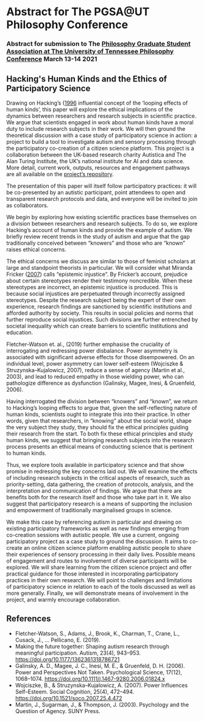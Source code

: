 # Abstract for The PGSA@UT Philosophy Conference

### Abstract for submission to The [Philosophy Graduate Student Association at The University of Tennessee Philosophy Conference](http://utkphilgradconference.weebly.com/) March 13-14 2021

## Hacking's Human Kinds and the Ethics of Participatory Science 

Drawing on Hacking’s ([1996](doi.org/\10.1093\acprof:oso\9780198524021.001.0001) influential concept of the ‘looping effects of human kinds’, this paper will explore the ethical implications of the dynamics between researchers and research subjects in scientific practice. 
We argue that scientists engaged in work about human kinds have a moral duty to include research subjects in their work. 
We will then ground the theoretical discussion with a case study of participatory science in action: a project to build a tool to investigate autism and sensory processing through the participatory co-creation of a citizen science platform. 
This project is a collaboration between the UK-based research charity Autistica and The Alan Turing Institute, the UK’s national institute for AI and data science. 
More detail, current work, outputs, resources and engagement pathways are all available on the [project’s repository](https://github.com/alan-turing-institute/AutisticaCitizenScience).

The presentation of this paper will itself follow participatory practices: it will be co-presented by an autistic participant, point attendees to open and transparent research protocols and data, and everyone will be invited to join as collaborators.

We begin by exploring how existing scientific practices base themselves on a division between researchers and research subjects. 
To do so, we explore Hacking’s account of human kinds and provide the example of autism. 
We briefly review recent trends in the study of autism and argue that the gap traditionally conceived between “knowers” and those who are “known” raises ethical concerns.

The ethical concerns we discuss are similar to those of feminist scholars at large and standpoint theorists in particular. 
We will consider what Miranda Fricker ([2007](doi.org/10.1093/acprof:oso/9780198237907.001.0001)) calls “epistemic injustice”. 
By Fricker’s account, prejudice about certain stereotypes render their testimony noncredible. 
When these stereotypes are incorrect, an epistemic injustice is produced. 
This is because social injustices are perpetuated through incorrectly assigned stereotypes. Despite the research subject being the expert of their own experience, research findings are sanctioned by scientific institutions and afforded authority by society. 
This results in social policies and norms that further reproduce social injustices. Such divisions are further entrenched by societal inequality which can create barriers to scientific institutions and education.

Fletcher-Watson et. al., (2019) further emphasise the cruciality of interrogating and redressing power disbalance. Power asymmetry is associated with significant adverse effects for those disempowered. On an individual level, power asymmetry can lower self-esteem (Wojciszke & Struzynska–Kujalowicz, 2007), reduce a sense of agency (Martin et al., 2003), and lead to reduced empathy in those wielding power, who can pathologize difference as dysfunction (Galinsky, Magee, Inesi, & Gruenfeld, 2006). 

Having interrogated the division between “knowers” and “known”, we return to Hacking’s looping effects to argue that, given the self-reflecting nature of human kinds, scientists ought to integrate this into their practice. 
In other words, given that researchers, in “knowing” about the social world, shape the very subject they study, they should fix the ethical principles guiding their research from the start. 
To both fix these ethical principles and study human kinds, we suggest that bringing research subjects into the research process presents an ethical means of conducting science that is pertinent to human kinds.

Thus, we explore tools available in participatory science and that show promise in redressing the key concerns laid out. 
We will examine the effects of including research subjects in the critical aspects of research, such as priority-setting, data gathering, the creation of protocols, analysis, and the interpretation and communication of findings. 
We argue that there are benefits both for the research itself and those who take part in it. We also suggest that participatory research is a means of supporting the inclusion and empowerment of traditionally marginalised groups in science. 

We make this case by referencing autism in particular and drawing on existing participatory frameworks as well as new findings emerging from co-creation sessions with autistic people. 
We use a current, ongoing participatory project as a case study to ground the discussion. 
It aims to co-create an online citizen science platform enabling autistic people to share their experiences of sensory processing in their daily lives. 
Possible means of engagement and routes to involvement of diverse participants will be explored. 
We will share learning from the citizen science project and offer practical guidance for those interested in incorporating participatory practices in their own research. 
We will point to challenges and limitations of participatory science in relation to each of the tools discussed as well as more generally. 
Finally, we will demonstrate means of involvement in the project, and warmly encourage collaboration. 

## References

* Fletcher-Watson, S., Adams, J., Brook, K., Charman, T., Crane, L., Cusack, J., … Pellicano, E. (2019). 
* Making the future together: Shaping autism research through meaningful participation. Autism, 23(4), 943–953. https://doi.org/10.1177/1362361318786721
* Galinsky, A. D., Magee, J. C., Inesi, M. E., & Gruenfeld, D. H. (2006). Power and Perspectives Not Taken. Psychological Science, 17(12), 1068–1074. https://doi.org/10.1111/j.1467-9280.2006.01824.x
* Wojciszke, B., & Struzynska–Kujalowicz, A. (2007). Power Influences Self–Esteem. Social Cognition, 25(4), 472–494. https://doi.org/10.1521/soco.2007.25.4.472
* Martin, J., Sugarman, J., & Thompson, J. (2003). Psychology and the Question of Agency. SUNY Press.






